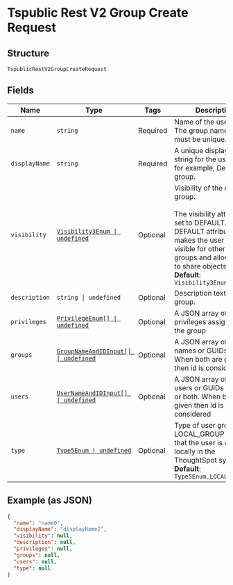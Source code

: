 
# Tspublic Rest V2 Group Create Request

## Structure

`TspublicRestV2GroupCreateRequest`

## Fields

| Name | Type | Tags | Description |
|  --- | --- | --- | --- |
| `name` | `string` | Required | Name of the user group. The group name string must be unique. |
| `displayName` | `string` | Required | A unique display name string for the user group, for example, Developer group. |
| `visibility` | [`Visibility3Enum \| undefined`](../../doc/models/visibility-3-enum.md) | Optional | Visibility of the user group.<br><br>The visibility attribute is set to DEFAULT. The DEFAULT attribute makes the user group visible for other user groups and allows them to share objects.<br>**Default**: `Visibility3Enum.DEFAULT` |
| `description` | `string \| undefined` | Optional | Description text for the group. |
| `privileges` | [`PrivilegeEnum[] \| undefined`](../../doc/models/privilege-enum.md) | Optional | A JSON array of privileges assigned to the group |
| `groups` | [`GroupNameAndIDInput[] \| undefined`](../../doc/models/group-name-and-id-input.md) | Optional | A JSON array of group names or GUIDs or both. When both are given then id is considered |
| `users` | [`UserNameAndIDInput[] \| undefined`](../../doc/models/user-name-and-id-input.md) | Optional | A JSON array of name of users or GUIDs of users or both. When both are given then id is considered |
| `type` | [`Type5Enum \| undefined`](../../doc/models/type-5-enum.md) | Optional | Type of user group. LOCAL_GROUP indicates that the user is created locally in the ThoughtSpot system.<br>**Default**: `Type5Enum.LOCALGROUP` |

## Example (as JSON)

```json
{
  "name": "name0",
  "displayName": "displayName2",
  "visibility": null,
  "description": null,
  "privileges": null,
  "groups": null,
  "users": null,
  "type": null
}
```

